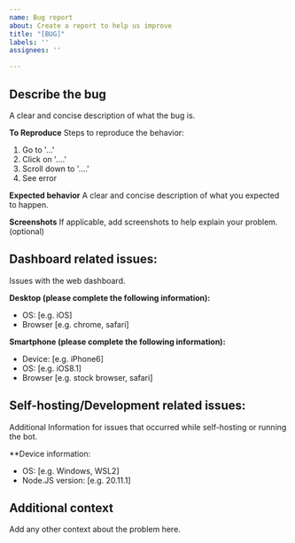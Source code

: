 ```yaml
---
name: Bug report
about: Create a report to help us improve
title: "[BUG]"
labels: ''
assignees: ''

---
```


## Describe the bug

A clear and concise description of what the bug is.

**To Reproduce**
Steps to reproduce the behavior:
1. Go to '...'
2. Click on '....'
3. Scroll down to '....'
4. See error

**Expected behavior**
A clear and concise description of what you expected to happen.

**Screenshots**
If applicable, add screenshots to help explain your problem. (optional)

## Dashboard related issues:

Issues with the web dashboard.

**Desktop (please complete the following information):**
 - OS: [e.g. iOS]
 - Browser [e.g. chrome, safari]

**Smartphone (please complete the following information):**
 - Device: [e.g. iPhone6]
 - OS: [e.g. iOS8.1]
 - Browser [e.g. stock browser, safari]

## Self-hosting/Development related issues:

Additional Information for issues that occurred while self-hosting or running the bot.

**Device information:

- OS: [e.g. Windows, WSL2]
- Node.JS version: [e.g. 20.11.1]

## Additional context

Add any other context about the problem here.
